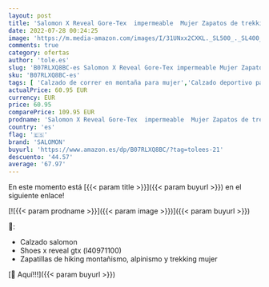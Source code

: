 ```yaml
---
layout: post
title: 'Salomon X Reveal Gore-Tex  impermeable  Mujer Zapatos de trekking  Negro  Ebony/Black/Quiet Shade   38 ⅔ EU'
date: 2022-07-28 00:24:25
image: 'https://m.media-amazon.com/images/I/31UNxx2CXKL._SL500_._SL400_.jpg'
comments: true
category: ofertas
author: 'tole.es'
slug: 'B07RLXQ8BC-es Salomon X Reveal Gore-Tex impermeable Mujer Zapatos de...'
sku: 'B07RLXQ8BC-es'
tags: [ 'Calzado de correr en montaña para mujer','Calzado deportivo para mujer','Calzados de running para mujer','Zapatillas y calzado deportivo para mujer','Zapatos','Zapatos para mujer','Zapatos y complementos','salomon','zapatos','🇪🇸', ]
actualPrice: 60.95 EUR
currency: EUR
price: 60.95
comparePrice: 109.95 EUR
prodname: 'Salomon X Reveal Gore-Tex  impermeable  Mujer Zapatos de trekking  Negro  Ebony/Black/Quiet Shade   38 ⅔ EU'
country: 'es'
flag: '🇪🇸'
brand: 'SALOMON'
buyurl: 'https://www.amazon.es/dp/B07RLXQ8BC/?tag=tolees-21'
descuento: '44.57'
average: '67.97'
---
```


En este momento está [{{< param title >}}]({{< param buyurl >}}) en el siguiente enlace!

[![{{< param prodname >}}]({{< param image >}})]({{< param buyurl >}})

🔎:

- Calzado salomon
- Shoes x reveal gtx (l40971100)
- Zapatillas de hiking montañismo, alpinismo y trekking mujer

[🛒 Aquí!!!]({{< param buyurl >}})
